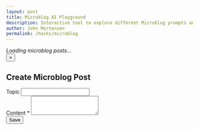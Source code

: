 ```yaml
---
layout: post
title: Microblog AI Playground
description: Interactive tool to explore different Microblog prompts and response formats
author: John Mortensen
permalink: /hacks/microblog
---
```


<div id="microblog-playground">
  <em>Loading microblog posts...</em>
</div>

<!-- jQuery and DataTables CDN -->
<link rel="stylesheet" href="https://cdn.datatables.net/1.13.6/css/jquery.dataTables.min.css">
<script src="https://code.jquery.com/jquery-3.7.1.min.js"></script>
<script src="https://cdn.datatables.net/1.13.6/js/jquery.dataTables.min.js"></script>

<!-- Tailwind CDN for responsive modals -->
<link href="https://cdn.jsdelivr.net/npm/tailwindcss@2.2.19/dist/tailwind.min.css" rel="stylesheet">

<!-- Create/Edit Modal Overlay -->
<div id="microblog-modal" class="fixed inset-0 z-50 flex items-center justify-center bg-black bg-opacity-50 hidden">
  <div class="bg-blue-500 rounded-lg shadow-lg w-full max-w-lg mx-2 p-6 relative">
    <button id="modal-close" class="absolute top-2 right-2 text-gray-400 hover:text-gray-700 text-2xl">&times;</button>
    <h2 id="modal-title" class="text-xl font-bold mb-4">Create Microblog Post</h2>
    <form id="microblog-form" class="space-y-4">
      <input type="hidden" id="post-id" name="id">
      <div>
        <label class="block text-sm font-medium text-gray-700">Topic</label>
        <input id="topic-id" name="topicId" type="text" class="mt-1 block w-full border border-gray-300 rounded-md p-2" readonly>
      </div>
      <div>
        <label class="block text-sm font-medium text-gray-700">Content <span class="text-red-500">*</span></label>
        <textarea id="content" name="content" rows="3" required class="mt-1 block w-full border border-gray-300 rounded-md p-2"></textarea>
      </div>
      <div class="flex justify-end space-x-2">
        <button type="submit" class="bg-blue-600 text-white px-4 py-2 rounded hover:bg-blue-700">Save</button>
      </div>
    </form>
  </div>
</div>

<script type="module">
import { fetchPosts, createPost, updatePost } from '/assets/js/api/microblog.js';

const pagePermalink = '{{page.permalink}}';

function openModal({ mode, post = {} }) {
  document.getElementById('microblog-modal').classList.remove('hidden');
  document.getElementById('modal-title').textContent = mode === 'edit' ? 'Edit Microblog Post' : 'Create Microblog Post';
  document.getElementById('post-id').value = post.id || '';
  document.getElementById('topic-id').value = post.topicPath || pagePermalink;
  document.getElementById('content').value = post.content || '';
}
function closeModal() {
  document.getElementById('microblog-modal').classList.add('hidden');
}
document.getElementById('modal-close').onclick = closeModal;
document.getElementById('microblog-modal').onclick = function(e) {
  if (e.target === this) closeModal();
};

document.getElementById('microblog-form').onsubmit = async function(e) {
  e.preventDefault();
  const id = document.getElementById('post-id').value;
  const topicPath = document.getElementById('topic-id').value;
  const content = document.getElementById('content').value;
  try {
    if (id) {
      await updatePost({ id, content, topicPath });
    } else {
      await createPost({ content, topicPath });
    }
    closeModal();
    renderMicroblogTable();
  } catch (err) {
    alert('Error saving post: ' + err.message);
  }
};

async function renderMicroblogTable() {
    const container = document.getElementById('microblog-playground');
    try {
        // Determine filter mode and pass page if needed
        let pageArg = undefined;
        if (window.__microblogFilterMode === undefined || window.__microblogFilterMode === 'page') {
          // Use current page as filter; fallback to location.pathname or a default string
          pageArg = window.location ? window.location.pathname : 'default';
        }
        const data = await fetchPosts(pageArg);
        // SVG icons for Create (plus) and Edit (pencil)
        const createIcon = `<svg xmlns="http://www.w3.org/2000/svg" class="inline w-5 h-5 mr-1" fill="none" viewBox="0 0 24 24" stroke="currentColor"><path stroke-linecap="round" stroke-linejoin="round" stroke-width="2" d="M12 4v16m8-8H4" /></svg>`;
        const editIcon = `<svg xmlns="http://www.w3.org/2000/svg" class="inline w-4 h-4 ml-1 text-blue-600" fill="none" viewBox="0 0 24 24" stroke="currentColor"><path stroke-linecap="round" stroke-linejoin="round" stroke-width="2" d="M15.232 5.232l3.536 3.536M9 13l6.586-6.586a2 2 0 112.828 2.828L11.828 15.828a4 4 0 01-2.828 1.172H7v-2a4 4 0 011.172-2.828z" /></svg>`;

        // SVG icons for filter controls
        // Single page icon (default)
        const pageIcon = `<span class="inline-flex items-center justify-center w-8 h-8 rounded-full bg-purple-600 text-white mx-1 cursor-pointer" id="page-icon"><svg xmlns="http://www.w3.org/2000/svg" class="w-5 h-5" fill="none" viewBox="0 0 24 24" stroke="currentColor"><rect x="6" y="4" width="12" height="16" rx="2" fill="white" stroke="white" stroke-width="1.5"/><rect x="8" y="6" width="8" height="12" rx="1" fill="purple" stroke="white" stroke-width="1.5"/></svg></span>`;
        // Many pages (stacked documents) icon for clarity
        const manyPagesIcon = `<span class="inline-flex items-center justify-center w-8 h-8 rounded-full bg-blue-600 text-white mx-1 cursor-pointer" id="many-pages-icon"><svg xmlns="http://www.w3.org/2000/svg" class="w-5 h-5" fill="none" viewBox="0 0 24 24" stroke="currentColor"><g><rect x="7" y="15" width="10" height="6" rx="2" fill="#60a5fa" stroke="white" stroke-width="1.2"/><rect x="5" y="11" width="12" height="6" rx="2" fill="#2563eb" stroke="white" stroke-width="1.2"/><rect x="3" y="7" width="12" height="6" rx="2" fill="#1e40af" stroke="white" stroke-width="1.2"/></g></svg></span>`;
        // Create button and filter icons for DataTables controls (top and bottom)
        const controlsInfo = `
          <span id="filter-icons" class="flex items-center" style="color:white;">
            <button id="create-btn" class="bg-green-600 text-white px-2 py-1 rounded-full hover:bg-green-700 flex items-center justify-center w-8 h-8">${createIcon}</button>
            ${pageIcon}
            ${manyPagesIcon}
          </span>
        `;

        // Table: Keys and Special Formatting
        const analytics = [
          { key: 'userName' },
          { key: 'timestamp', format: ts => {
              if (!ts) return '';
              const d = new Date(ts);
              if (isNaN(d)) return ts;
              return d.toLocaleString();
            }
          },
          { key: 'characterCount', format: v => `Count: ${v}` }
        ];
        const message = [
          { key: 'topicPath', format: v => `Topic: ${v}` },
          { key: 'content' }
        ];

        // Table: columns
        let head = `
            <thead>
                <tr>
                    <th style="width:30%">Analytics</th>
                    <th>Message</th>
                </tr>
            </thead>
        `;

        // Table: rows; generated from microblog data
        let genBody = '';
        (data.microblogs || []).forEach(post => {
            const analyticsCell = analytics.map(f => {
              let value = post[f.key] ?? '';
              if (f.format) value = f.format(value);
              return `<div>${value}</div>`;
            }).join('');
            // Edit button inline with Topic
            const messageCell = message.map(f => {
              let value = post[f.key] ?? '';
              if (f.key === 'topicPath') {
                value = (f.format ? f.format(value) : value) +
                  ` <button class='edit-btn ml-2' data-id='${post.id}' title='Edit'>${editIcon}</button>`;
              } else if (f.format) {
                value = f.format(value);
              }
              return `<div>${value}</div>`;
            }).join('');
            genBody += `<tr><td class="text-left">${analyticsCell}</td><td class="text-left">${messageCell}</td></tr>`;
        });

        // Table: body
        let body = `
        <tbody>
            ${genBody}
        </tbody>
        `;

        // Table: set container
        container.innerHTML = `
        <table id="microblog-table" border="1" style="border-collapse:collapse; margin-top:1em; width:100%;">
            ${head}
            ${body}
        </table>
        `;

        // Wait for DOM update, then initialize DataTables
        setTimeout(() => {
        // JQuery micro-table Bottom and Top control updates
        if (window.jQuery && $('#microblog-table').length) {
            $('#microblog-table').DataTable({
                initComplete: function() {
                    // Top controls (Show entries)
                    const lengthDiv = document.querySelector('.dataTables_length');
                    if (lengthDiv) {
                      lengthDiv.style.display = 'flex';
                      lengthDiv.style.alignItems = 'center';
                      lengthDiv.insertAdjacentHTML('afterbegin', controlsInfo);
                      lengthDiv.querySelectorAll('*').forEach(el => {
                        el.style.marginTop = '0';
                        el.style.marginBottom = '0';
                      });
                      const createBtn = document.getElementById('create-btn');
                      if (createBtn) createBtn.onclick = () => openModal({ mode: 'create' });
                    }
                    // Bottom controls (prefix to info)
                    const infoDiv = document.querySelector('.dataTables_info');
                    if (infoDiv) {
                      infoDiv.style.display = 'flex';
                      infoDiv.style.alignItems = 'center';
                      infoDiv.innerHTML = controlsInfo + infoDiv.innerHTML;
                      // Only bind if not already bound (avoid duplicate IDs)
                      const btns = infoDiv.querySelectorAll('#create-btn');
                      btns.forEach(btn => btn.onclick = () => openModal({ mode: 'create' }));
                    }
                    // Filter mode logic (default: page, people = all)
                    window.__microblogFilterMode = 'page';
                    function setFilterMode(mode) {
                      window.__microblogFilterMode = mode;
                      // Update icon backgrounds for visual feedback
                      const pageIconEl = document.getElementById('page-icon');
                      const manyPagesIconEl = document.getElementById('many-pages-icon');
                      if (pageIconEl && manyPagesIconEl) {
                        if (mode === 'page') {
                          pageIconEl.style.background = '#9333ea'; // purple
                          manyPagesIconEl.style.background = '#2563eb'; // blue
                          pageIconEl.style.opacity = '1';
                          manyPagesIconEl.style.opacity = '0.5';
                        } else {
                          manyPagesIconEl.style.background = '#2563eb';
                          pageIconEl.style.background = '#9333ea';
                          manyPagesIconEl.style.opacity = '1';
                          pageIconEl.style.opacity = '0.5';
                        }
                      }
                      // Re-render table with new filter
                      renderMicroblogTable();
                    }
                    setTimeout(() => {
                      const pageIconEl = document.getElementById('page-icon');
                      const manyPagesIconEl = document.getElementById('many-pages-icon');
                      if (pageIconEl) pageIconEl.onclick = () => setFilterMode('page');
                      if (manyPagesIconEl) manyPagesIconEl.onclick = () => setFilterMode('people');
                      // Only set default filter if not already set
                      if (!window.__microblogFilterModeInitialized) {
                        window.__microblogFilterModeInitialized = true;
                        setFilterMode('page');
                      }
                    }, 0);
                }
            });
            // Bind edit buttons
            $('.edit-btn').on('click', function() {
                const id = $(this).data('id');
                const post = (data.microblogs || []).find(p => p.id == id);
                openModal({ mode: 'edit', post });
            });
        }
        }, 0);
    } catch (error) {
        container.innerHTML = `<div style="color:red;">Failed to load microblog posts: ${error.message}</div>`;
    }
}
renderMicroblogTable();
</script>
